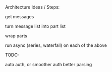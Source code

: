 


Architecture Ideas / Steps:

get messages

turn message list into part list

wrap parts


run async (series, waterfall) on each of the above


TODO:

auto auth, or smoother auth
better parsing
